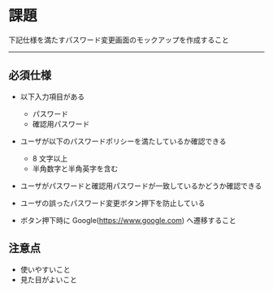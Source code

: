 # 課題

下記仕様を満たすパスワード変更画面のモックアップを作成すること

---

## 必須仕様

- 以下入力項目がある

  - パスワード
  - 確認用パスワード

- ユーザが以下のパスワードポリシーを満たしているか確認できる

  - 8 文字以上
  - 半角数字と半角英字を含む

- ユーザがパスワードと確認用パスワードが一致しているかどうか確認できる

- ユーザの誤ったパスワード変更ボタン押下を防止している

- ボタン押下時に Google(https://www.google.com) へ遷移すること

## 注意点

- 使いやすいこと
- 見た目がよいこと
